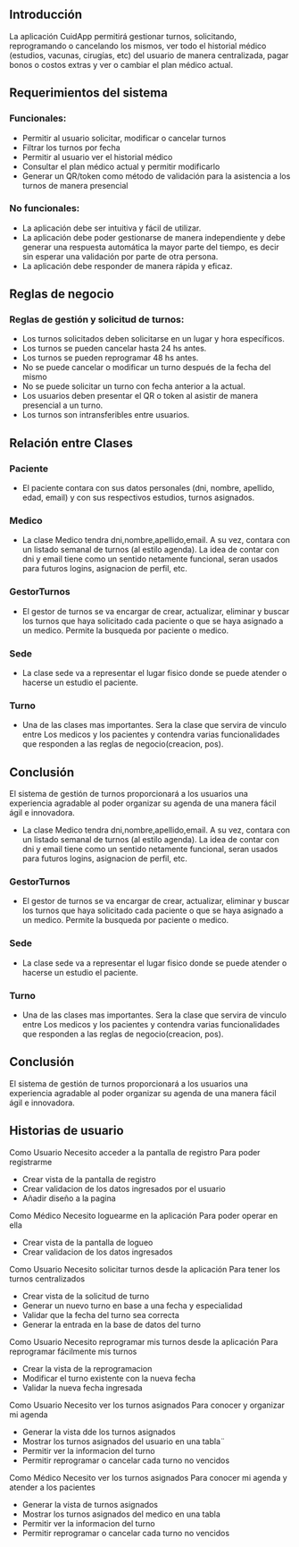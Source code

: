 ## Introducción
La aplicación CuidApp permitirá gestionar turnos, solicitando, reprogramando o cancelando los mismos, ver todo el historial médico (estudios, vacunas, cirugías, etc) del usuario de manera centralizada, pagar bonos o costos extras y ver o cambiar el plan médico actual.

## Requerimientos del sistema
### Funcionales:
- Permitir al usuario solicitar, modificar o cancelar turnos
- Filtrar los turnos por fecha
- Permitir al usuario ver el historial médico
- Consultar el plan médico actual y permitir modificarlo
- Generar un QR/token como método de validación para la asistencia a los turnos de manera presencial
### No funcionales:
- La aplicación debe ser intuitiva y fácil de utilizar.
- La aplicación debe poder gestionarse de manera independiente y debe generar una respuesta automática la mayor parte del tiempo, es decir sin esperar una validación por parte de otra persona.
- La aplicación debe responder de manera rápida y eficaz.

## Reglas de negocio
### Reglas de gestión y solicitud de turnos:
- Los turnos solicitados deben solicitarse en un lugar y hora específicos.
- Los turnos se pueden cancelar hasta 24 hs antes.
- Los turnos se pueden reprogramar 48 hs antes.
- No se puede cancelar o modificar un turno después de la fecha del mismo
- No se puede solicitar un turno con fecha anterior a la actual.
- Los usuarios deben presentar el QR o token al asistir de manera presencial a un turno.
- Los turnos son intransferibles entre usuarios.

## Relación entre Clases
### Paciente
- El paciente contara con sus datos personales (dni, nombre, apellido, edad, email) y con sus respectivos estudios, turnos asignados. 
### Medico
- La clase Medico tendra dni,nombre,apellido,email. A su vez, contara con un listado semanal de turnos (al estilo agenda). La idea de contar con dni y email tiene como un sentido netamente funcional, seran usados para futuros logins, asignacion de perfil, etc.
### GestorTurnos
- El gestor de turnos se va encargar de crear, actualizar, eliminar y buscar los turnos que haya solicitado cada paciente o que se haya asignado a un medico. Permite la busqueda por paciente o medico.
### Sede
- La clase sede va a representar el lugar fisico donde se puede atender o hacerse un estudio el paciente.
### Turno
- Una de las clases mas importantes. Sera la clase que servira de vinculo entre Los medicos y los pacientes y contendra varias funcionalidades que responden a las reglas de negocio(creacion, pos).

## Conclusión

El sistema de gestión de turnos proporcionará a los usuarios una experiencia agradable al poder organizar su agenda de una manera fácil ágil e innovadora.
- La clase Medico tendra dni,nombre,apellido,email. A su vez, contara con un listado semanal de turnos (al estilo agenda). La idea de contar con dni y email tiene como un sentido netamente funcional, seran usados para futuros logins, asignacion de perfil, etc.
### GestorTurnos
- El gestor de turnos se va encargar de crear, actualizar, eliminar y buscar los turnos que haya solicitado cada paciente o que se haya asignado a un medico. Permite la busqueda por paciente o medico.
### Sede
- La clase sede va a representar el lugar fisico donde se puede atender o hacerse un estudio el paciente.
### Turno
- Una de las clases mas importantes. Sera la clase que servira de vinculo entre Los medicos y los pacientes y contendra varias funcionalidades que responden a las reglas de negocio(creacion, pos).

## Conclusión

El sistema de gestión de turnos proporcionará a los usuarios una experiencia agradable al poder organizar su agenda de una manera fácil ágil e innovadora.


## Historias de usuario

Como Usuario
Necesito acceder a la pantalla de registro
Para poder registrarme
- Crear vista de la pantalla de registro
- Crear validacion de los datos ingresados por el usuario
- Añadir diseño a la pagina

Como Médico
Necesito loguearme en la aplicación
Para poder operar en ella
- Crear vista de la pantalla de logueo
- Crear validacion de los datos ingresados

Como Usuario
Necesito solicitar turnos desde la aplicación
Para tener los turnos centralizados
- Crear vista de la solicitud de turno
- Generar un nuevo turno en base a una fecha y especialidad
- Validar que la fecha del turno sea correcta
- Generar la entrada en la base de datos del turno

Como Usuario
Necesito reprogramar mis turnos desde la aplicación
Para reprogramar fácilmente mis turnos
- Crear la vista de la reprogramacion
- Modificar el turno existente con la nueva fecha
- Validar la nueva fecha ingresada

Como Usuario
Necesito ver los turnos asignados
Para conocer y organizar mi agenda 
- Generar la vista dde los turnos asignados
- Mostrar los turnos asignados del usuario en una tabla¨
- Permitir ver la informacion del turno
- Permitir reprogramar o cancelar cada turno no vencidos


Como Médico
Necesito ver los turnos asignados
Para conocer mi agenda y atender a los pacientes
- Generar la vista de turnos asignados
- Mostrar los turnos asignados del medico en una tabla
- Permitir ver la informacion del turno
- Permitir reprogramar o cancelar cada turno no vencidos
